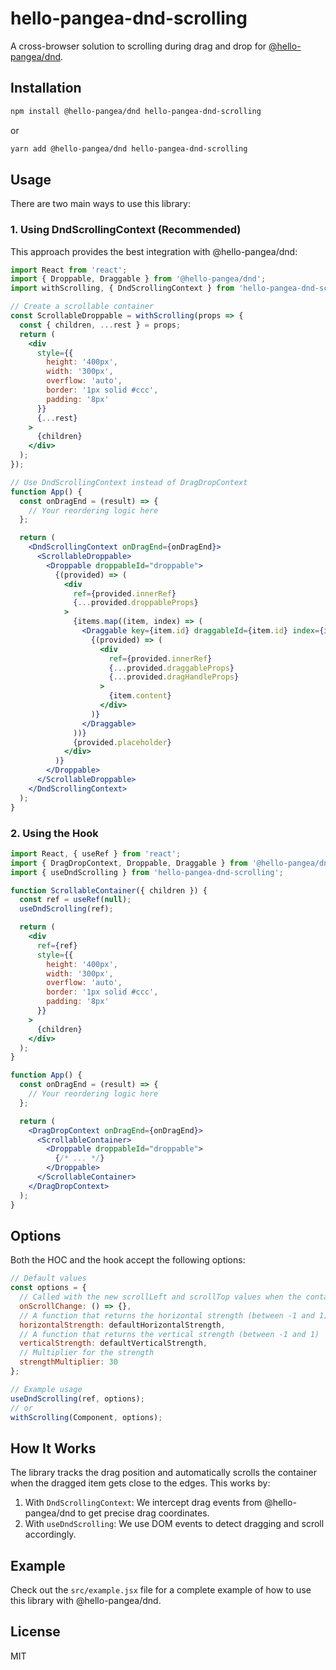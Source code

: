 # hello-pangea-dnd-scrolling

A cross-browser solution to scrolling during drag and drop for [@hello-pangea/dnd](https://github.com/hello-pangea/dnd).

## Installation

```bash
npm install @hello-pangea/dnd hello-pangea-dnd-scrolling
```

or

```bash
yarn add @hello-pangea/dnd hello-pangea-dnd-scrolling
```

## Usage

There are two main ways to use this library:

### 1. Using DndScrollingContext (Recommended)

This approach provides the best integration with @hello-pangea/dnd:

```jsx
import React from 'react';
import { Droppable, Draggable } from '@hello-pangea/dnd';
import withScrolling, { DndScrollingContext } from 'hello-pangea-dnd-scrolling';

// Create a scrollable container
const ScrollableDroppable = withScrolling(props => {
  const { children, ...rest } = props;
  return (
    <div
      style={{
        height: '400px',
        width: '300px',
        overflow: 'auto',
        border: '1px solid #ccc',
        padding: '8px'
      }}
      {...rest}
    >
      {children}
    </div>
  );
});

// Use DndScrollingContext instead of DragDropContext
function App() {
  const onDragEnd = (result) => {
    // Your reordering logic here
  };

  return (
    <DndScrollingContext onDragEnd={onDragEnd}>
      <ScrollableDroppable>
        <Droppable droppableId="droppable">
          {(provided) => (
            <div
              ref={provided.innerRef}
              {...provided.droppableProps}
            >
              {items.map((item, index) => (
                <Draggable key={item.id} draggableId={item.id} index={index}>
                  {(provided) => (
                    <div
                      ref={provided.innerRef}
                      {...provided.draggableProps}
                      {...provided.dragHandleProps}
                    >
                      {item.content}
                    </div>
                  )}
                </Draggable>
              ))}
              {provided.placeholder}
            </div>
          )}
        </Droppable>
      </ScrollableDroppable>
    </DndScrollingContext>
  );
}
```

### 2. Using the Hook

```jsx
import React, { useRef } from 'react';
import { DragDropContext, Droppable, Draggable } from '@hello-pangea/dnd';
import { useDndScrolling } from 'hello-pangea-dnd-scrolling';

function ScrollableContainer({ children }) {
  const ref = useRef(null);
  useDndScrolling(ref);

  return (
    <div
      ref={ref}
      style={{
        height: '400px',
        width: '300px',
        overflow: 'auto',
        border: '1px solid #ccc',
        padding: '8px'
      }}
    >
      {children}
    </div>
  );
}

function App() {
  const onDragEnd = (result) => {
    // Your reordering logic here
  };

  return (
    <DragDropContext onDragEnd={onDragEnd}>
      <ScrollableContainer>
        <Droppable droppableId="droppable">
          {/* ... */}
        </Droppable>
      </ScrollableContainer>
    </DragDropContext>
  );
}
```

## Options

Both the HOC and the hook accept the following options:

```jsx
// Default values
const options = {
  // Called with the new scrollLeft and scrollTop values when the container scrolls
  onScrollChange: () => {},
  // A function that returns the horizontal strength (between -1 and 1)
  horizontalStrength: defaultHorizontalStrength,
  // A function that returns the vertical strength (between -1 and 1)
  verticalStrength: defaultVerticalStrength,
  // Multiplier for the strength
  strengthMultiplier: 30
};

// Example usage
useDndScrolling(ref, options);
// or
withScrolling(Component, options);
```

## How It Works

The library tracks the drag position and automatically scrolls the container when the dragged item gets close to the edges. This works by:

1. With `DndScrollingContext`: We intercept drag events from @hello-pangea/dnd to get precise drag coordinates.
2. With `useDndScrolling`: We use DOM events to detect dragging and scroll accordingly.

## Example

Check out the `src/example.jsx` file for a complete example of how to use this library with @hello-pangea/dnd.

## License

MIT
